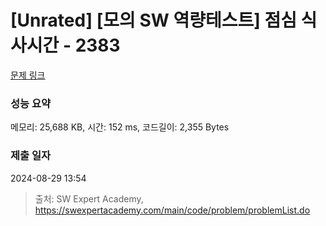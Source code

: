 # [Unrated] [모의 SW 역량테스트] 점심 식사시간 - 2383 

[문제 링크](https://swexpertacademy.com/main/code/problem/problemDetail.do?contestProbId=AV5-BEE6AK0DFAVl) 

### 성능 요약

메모리: 25,688 KB, 시간: 152 ms, 코드길이: 2,355 Bytes

### 제출 일자

2024-08-29 13:54



> 출처: SW Expert Academy, https://swexpertacademy.com/main/code/problem/problemList.do